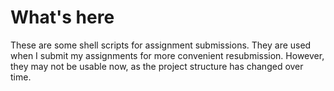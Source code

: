 # What's here

These are some shell scripts for assignment submissions.
They are used when I submit my assignments for more convenient resubmission.
However, they may not be usable now, as the project structure has changed over time.

